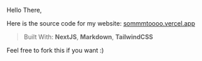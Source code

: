 Hello There,

Here is the source code for my website: [sommmtoooo.vercel.app](https://sommmtoooo.vercel.app)


> Built With: **NextJS**, **Markdown**, **TailwindCSS**


Feel free to fork this if you want :)
